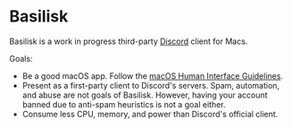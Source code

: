 # Basilisk

Basilisk is a work in progress third-party [Discord](https://discord.com/)
client for Macs.

Goals:

- Be a good macOS app. Follow the
  [macOS Human Interface Guidelines](https://developer.apple.com/design/human-interface-guidelines/macos/overview/themes/).
- Present as a first-party client to Discord's servers. Spam, automation, and
  abuse are not goals of Basilisk. However, having your account banned due to
  anti-spam heuristics is not a goal either.
- Consume less CPU, memory, and power than Discord's official client.
